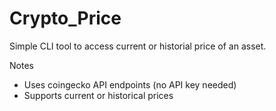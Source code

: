 # Crypto_Price

Simple CLI tool to access current or historial price of an asset.

Notes
- Uses coingecko API endpoints (no API key needed)
- Supports current or historical prices
